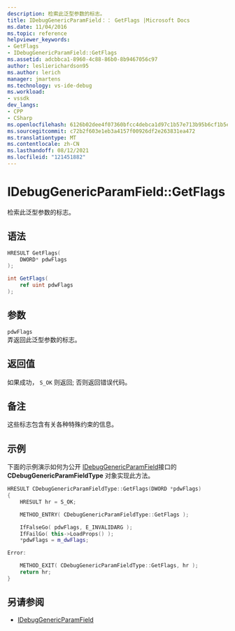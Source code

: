 ```yaml
---
description: 检索此泛型参数的标志。
title: IDebugGenericParamField：： GetFlags |Microsoft Docs
ms.date: 11/04/2016
ms.topic: reference
helpviewer_keywords:
- GetFlags
- IDebugGenericParamField::GetFlags
ms.assetid: adcbbca1-8960-4c88-86b0-8b9467056c97
author: leslierichardson95
ms.author: lerich
manager: jmartens
ms.technology: vs-ide-debug
ms.workload:
- vssdk
dev_langs:
- CPP
- CSharp
ms.openlocfilehash: 6126b02dee4f07360bfcc4debca1d97c1b57e713b95b6cf1b5ecfa29ef412b0f
ms.sourcegitcommit: c72b2f603e1eb3a4157f00926df2e263831ea472
ms.translationtype: MT
ms.contentlocale: zh-CN
ms.lasthandoff: 08/12/2021
ms.locfileid: "121451882"
---
```

# <a name="idebuggenericparamfieldgetflags"></a>IDebugGenericParamField::GetFlags
检索此泛型参数的标志。

## <a name="syntax"></a>语法

```cpp
HRESULT GetFlags(
    DWORD* pdwFlags
);
```

```csharp
int GetFlags(
    ref uint pdwFlags
);
```

## <a name="parameters"></a>参数
`pdwFlags`\
弄返回此泛型参数的标志。

## <a name="return-value"></a>返回值
如果成功， `S_OK` 则返回; 否则返回错误代码。

## <a name="remarks"></a>备注
这些标志包含有关各种特殊约束的信息。

## <a name="example"></a>示例
下面的示例演示如何为公开 [IDebugGenericParamField](../../../extensibility/debugger/reference/idebuggenericparamfield.md)接口的 **CDebugGenericParamFieldType** 对象实现此方法。

```cpp
HRESULT CDebugGenericParamFieldType::GetFlags(DWORD *pdwFlags)
{
    HRESULT hr = S_OK;

    METHOD_ENTRY( CDebugGenericParamFieldType::GetFlags );

    IfFalseGo( pdwFlags, E_INVALIDARG );
    IfFailGo( this->LoadProps() );
    *pdwFlags = m_dwFlags;

Error:

    METHOD_EXIT( CDebugGenericParamFieldType::GetFlags, hr );
    return hr;
}
```

## <a name="see-also"></a>另请参阅
- [IDebugGenericParamField](../../../extensibility/debugger/reference/idebuggenericparamfield.md)
